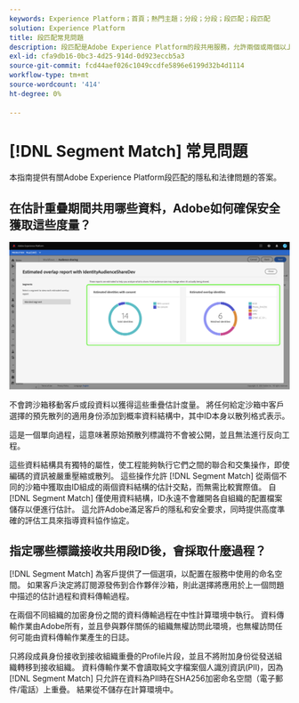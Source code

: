 ```yaml
---
keywords: Experience Platform；首頁；熱門主題；分段；分段；段匹配；段匹配
solution: Experience Platform
title: 段匹配常見問題
description: 段匹配是Adobe Experience Platform的段共用服務，允許兩個或兩個以上平台用戶以安全、受管理和隱私友好的方式交換段資料。
exl-id: cfa9db16-0bc3-4d25-914d-0d923eccb5a3
source-git-commit: fcd44aef026c1049ccdfe5896e6199d32b4d1114
workflow-type: tm+mt
source-wordcount: '414'
ht-degree: 0%

---
```


# [!DNL Segment Match] 常見問題

本指南提供有關Adobe Experience Platform段匹配的隱私和法律問題的答案。

## 在估計重疊期間共用哪些資料，Adobe如何確保安全獲取這些度量？

![重疊報表.png](./images/overlap-report.png)

不會跨沙箱移動客戶或段資料以獲得這些重疊估計度量。 將任何給定沙箱中客戶選擇的預先散列的適用身份添加到概率資料結構中，其中ID本身以散列格式表示。

這是一個單向過程，這意味著原始預散列標識符不會被公開，並且無法進行反向工程。

這些資料結構具有獨特的屬性，使工程能夠執行它們之間的聯合和交集操作，即使編碼的資訊被嚴重壓縮或散列。 這些操作允許 [!DNL Segment Match] 從兩個不同的沙箱中獲取由ID組成的兩個資料結構的估計交點，而無需比較實際值。 自 [!DNL Segment Match] 僅使用資料結構，ID永遠不會離開各自組織的配置檔案儲存以便進行估計。 這允許Adobe滿足客戶的隱私和安全要求，同時提供高度準確的評估工具來指導資料協作協定。

## 指定哪些標識接收共用段ID後，會採取什麼過程？

[!DNL Segment Match] 為客戶提供了一個選項，以配置在服務中使用的命名空間。 如果客戶決定將訂閱源發佈到合作夥伴沙箱，則此選擇將應用於上一個問題中描述的估計過程和資料傳輸過程。

在兩個不同組織的加密身份之間的資料傳輸過程在中性計算環境中執行。 資料傳輸作業由Adobe所有，並且參與夥伴關係的組織無權訪問此環境，也無權訪問任何可能由資料傳輸作業產生的日誌。

只將段成員身份接收到接收組織重疊的Profile片段，並且不將附加身份從發送組織轉移到接收組織。 資料傳輸作業不會讀取純文字檔案個人識別資訊(PII)，因為 [!DNL Segment Match] 只允許在資料為PII時在SHA256加密命名空間（電子郵件/電話）上重疊。 結果從不儲存在計算環境中。

